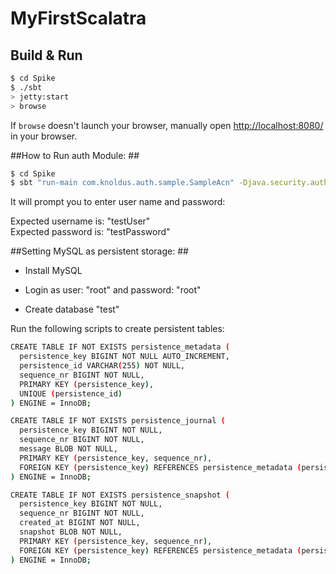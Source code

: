 # MyFirstScalatra #

## Build & Run ##

```sh
$ cd Spike
$ ./sbt
> jetty:start
> browse
```

If `browse` doesn't launch your browser, manually open [http://localhost:8080/](http://localhost:8080/) in your browser.


##How to Run auth Module: ##
```sh
$ cd Spike  
$ sbt "run-main com.knoldus.auth.sample.SampleAcn" -Djava.security.auth.login.config=src/main/scala/com/knoldus/auth/sample_jaas.config  
```  
It will prompt you to enter user name and password:   

Expected username is: "testUser"  
Expected password is: "testPassword"  


##Setting MySQL as persistent storage: ##  

* Install MySQL  

* Login as user: "root" and password: "root"  

* Create database "test"  

Run the following scripts to create persistent tables:  

```sh
CREATE TABLE IF NOT EXISTS persistence_metadata (
  persistence_key BIGINT NOT NULL AUTO_INCREMENT,
  persistence_id VARCHAR(255) NOT NULL,
  sequence_nr BIGINT NOT NULL,
  PRIMARY KEY (persistence_key),
  UNIQUE (persistence_id)
) ENGINE = InnoDB;

CREATE TABLE IF NOT EXISTS persistence_journal (
  persistence_key BIGINT NOT NULL,
  sequence_nr BIGINT NOT NULL,
  message BLOB NOT NULL,
  PRIMARY KEY (persistence_key, sequence_nr),
  FOREIGN KEY (persistence_key) REFERENCES persistence_metadata (persistence_key)
) ENGINE = InnoDB;

CREATE TABLE IF NOT EXISTS persistence_snapshot (
  persistence_key BIGINT NOT NULL,
  sequence_nr BIGINT NOT NULL,
  created_at BIGINT NOT NULL,
  snapshot BLOB NOT NULL,
  PRIMARY KEY (persistence_key, sequence_nr),
  FOREIGN KEY (persistence_key) REFERENCES persistence_metadata (persistence_key)
) ENGINE = InnoDB;
```  
